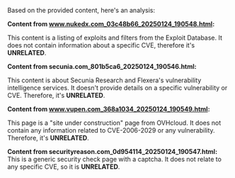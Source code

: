 Based on the provided content, here's an analysis:

**Content from www.nukedx.com_03c48b66_20250124_190548.html:**

This content is a listing of exploits and filters from the Exploit Database. It does not contain information about a specific CVE, therefore it's **UNRELATED**.

**Content from secunia.com_801b5ca6_20250124_190546.html:**

This content is about Secunia Research and Flexera's vulnerability intelligence services. It doesn't provide details on a specific vulnerability or CVE. Therefore, it's **UNRELATED**.

**Content from www.vupen.com_368a1034_20250124_190549.html:**

This page is a "site under construction" page from OVHcloud. It does not contain any information related to CVE-2006-2029 or any vulnerability. Therefore, it's **UNRELATED**.

**Content from securityreason.com_0d954114_20250124_190547.html:**
This is a generic security check page with a captcha. It does not relate to any specific CVE, so it is **UNRELATED**.